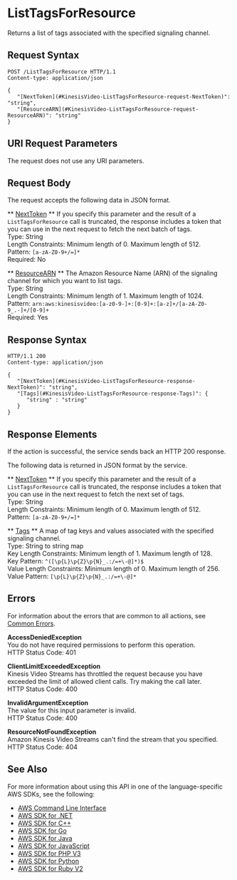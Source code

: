 # ListTagsForResource<a name="API_ListTagsForResource"></a>

Returns a list of tags associated with the specified signaling channel\.

## Request Syntax<a name="API_ListTagsForResource_RequestSyntax"></a>

```
POST /ListTagsForResource HTTP/1.1
Content-type: application/json

{
   "[NextToken](#KinesisVideo-ListTagsForResource-request-NextToken)": "string",
   "[ResourceARN](#KinesisVideo-ListTagsForResource-request-ResourceARN)": "string"
}
```

## URI Request Parameters<a name="API_ListTagsForResource_RequestParameters"></a>

The request does not use any URI parameters\.

## Request Body<a name="API_ListTagsForResource_RequestBody"></a>

The request accepts the following data in JSON format\.

 ** [NextToken](#API_ListTagsForResource_RequestSyntax) **   <a name="KinesisVideo-ListTagsForResource-request-NextToken"></a>
If you specify this parameter and the result of a `ListTagsForResource` call is truncated, the response includes a token that you can use in the next request to fetch the next batch of tags\.   
Type: String  
Length Constraints: Minimum length of 0\. Maximum length of 512\.  
Pattern: `[a-zA-Z0-9+/=]*`   
Required: No

 ** [ResourceARN](#API_ListTagsForResource_RequestSyntax) **   <a name="KinesisVideo-ListTagsForResource-request-ResourceARN"></a>
The Amazon Resource Name \(ARN\) of the signaling channel for which you want to list tags\.  
Type: String  
Length Constraints: Minimum length of 1\. Maximum length of 1024\.  
Pattern: `arn:aws:kinesisvideo:[a-z0-9-]+:[0-9]+:[a-z]+/[a-zA-Z0-9_.-]+/[0-9]+`   
Required: Yes

## Response Syntax<a name="API_ListTagsForResource_ResponseSyntax"></a>

```
HTTP/1.1 200
Content-type: application/json

{
   "[NextToken](#KinesisVideo-ListTagsForResource-response-NextToken)": "string",
   "[Tags](#KinesisVideo-ListTagsForResource-response-Tags)": { 
      "string" : "string" 
   }
}
```

## Response Elements<a name="API_ListTagsForResource_ResponseElements"></a>

If the action is successful, the service sends back an HTTP 200 response\.

The following data is returned in JSON format by the service\.

 ** [NextToken](#API_ListTagsForResource_ResponseSyntax) **   <a name="KinesisVideo-ListTagsForResource-response-NextToken"></a>
If you specify this parameter and the result of a `ListTagsForResource` call is truncated, the response includes a token that you can use in the next request to fetch the next set of tags\.   
Type: String  
Length Constraints: Minimum length of 0\. Maximum length of 512\.  
Pattern: `[a-zA-Z0-9+/=]*` 

 ** [Tags](#API_ListTagsForResource_ResponseSyntax) **   <a name="KinesisVideo-ListTagsForResource-response-Tags"></a>
A map of tag keys and values associated with the specified signaling channel\.  
Type: String to string map  
Key Length Constraints: Minimum length of 1\. Maximum length of 128\.  
Key Pattern: `^([\p{L}\p{Z}\p{N}_.:/=+\-@]*)$`   
Value Length Constraints: Minimum length of 0\. Maximum length of 256\.  
Value Pattern: `[\p{L}\p{Z}\p{N}_.:/=+\-@]*` 

## Errors<a name="API_ListTagsForResource_Errors"></a>

For information about the errors that are common to all actions, see [Common Errors](CommonErrors.md)\.

 **AccessDeniedException**   
You do not have required permissions to perform this operation\.  
HTTP Status Code: 401

 **ClientLimitExceededException**   
Kinesis Video Streams has throttled the request because you have exceeded the limit of allowed client calls\. Try making the call later\.  
HTTP Status Code: 400

 **InvalidArgumentException**   
The value for this input parameter is invalid\.  
HTTP Status Code: 400

 **ResourceNotFoundException**   
Amazon Kinesis Video Streams can't find the stream that you specified\.  
HTTP Status Code: 404

## See Also<a name="API_ListTagsForResource_SeeAlso"></a>

For more information about using this API in one of the language\-specific AWS SDKs, see the following:
+  [AWS Command Line Interface](https://docs.aws.amazon.com/goto/aws-cli/kinesisvideo-2017-09-30/ListTagsForResource) 
+  [AWS SDK for \.NET](https://docs.aws.amazon.com/goto/DotNetSDKV3/kinesisvideo-2017-09-30/ListTagsForResource) 
+  [AWS SDK for C\+\+](https://docs.aws.amazon.com/goto/SdkForCpp/kinesisvideo-2017-09-30/ListTagsForResource) 
+  [AWS SDK for Go](https://docs.aws.amazon.com/goto/SdkForGoV1/kinesisvideo-2017-09-30/ListTagsForResource) 
+  [AWS SDK for Java](https://docs.aws.amazon.com/goto/SdkForJava/kinesisvideo-2017-09-30/ListTagsForResource) 
+  [AWS SDK for JavaScript](https://docs.aws.amazon.com/goto/AWSJavaScriptSDK/kinesisvideo-2017-09-30/ListTagsForResource) 
+  [AWS SDK for PHP V3](https://docs.aws.amazon.com/goto/SdkForPHPV3/kinesisvideo-2017-09-30/ListTagsForResource) 
+  [AWS SDK for Python](https://docs.aws.amazon.com/goto/boto3/kinesisvideo-2017-09-30/ListTagsForResource) 
+  [AWS SDK for Ruby V2](https://docs.aws.amazon.com/goto/SdkForRubyV2/kinesisvideo-2017-09-30/ListTagsForResource) 